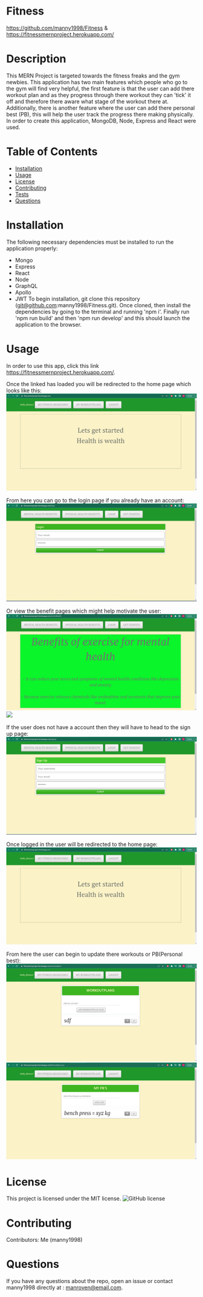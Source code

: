 # Fitness
https://github.com/manny1998/Fitness & https://fitnessmernproject.herokuapp.com/
# Description
This MERN Project is targeted towards the fitness freaks and the gym newbies. This application has two main features which people who go to the gym will find very helpful, the first feature is that the user can add there workout plan and as they progress through there workout they can 'tick' it off and therefore there aware what stage of the workout there at. Additionally, there is another feature where the user can add there personal best (PB), this will help the user track the progress there making physically. In order to create this application, MongoDB, Node, Express and React were used. 
# Table of Contents 
* [Installation](#installation)
* [Usage](#usage)
* [License](#license)
* [Contributing](#contributing)
* [Tests](#tests)
* [Questions](#questions)
# Installation
The following necessary dependencies must be installed to run the application properly: 
* Mongo
* Express
* React
* Node 
* GraphQL
* Apollo
* JWT 
To begin installation, git clone this repository (git@github.com:manny1998/Fitness.git). Once cloned, then install the dependencies by going to the terminal and running 'npm i'. Finally run 'npm run build' and then 'npm run develop' and this should launch the application to the browser. 
# Usage
In order to use this app, click this link https://fitnessmernproject.herokuapp.com/.

Once the linked has loaded you will be redirected to the home page which looks like this: 
<img src="./client/public/images/home.jpg">

From here you can go to the login page if you already have an account:
<img src="./client/public/images/login.jpg">

Or view the benefit pages which might help motivate the user: 
<img src="./client/public/images/mental.jpg">
<img src="./client/public/images/physical.jpg">

If the user does not have a account then they will have to head to the sign up page:
<img src="./client/public/images/signup.jpg">

Once logged in the user will be redirected to the home page:
<img src="./client/public/images/home.jpg">

From here the user can begin to update there workouts or PB(Personal best):
<img src="./client/public/images/workout.jpg">
<img src="./client/public/images/pb.jpg">

# License
This project is licensed under the MIT license. 
![GitHub license](https://img.shields.io/badge/license-MIT-blue.svg)
# Contributing
​Contributors: Me (manny1998)
# Questions
If you have any questions about the repo, open an issue or contact manny1998 directly at : manroven@email.com.
